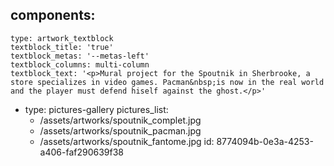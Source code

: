 components:
  -
    type: artwork_textblock
    textblock_title: 'true'
    textblock_metas: '--metas-left'
    textblock_columns: multi-column
    textblock_text: '<p>Mural project for the Spoutnik in Sherbrooke, a store specializes in video games. Pacman&nbsp;is now in the real world and the player must defend hiself against the ghost.</p>'
  -
    type: pictures-gallery
    pictures_list:
      - /assets/artworks/spoutnik_complet.jpg
      - /assets/artworks/spoutnik_pacman.jpg
      - /assets/artworks/spoutnik_fantome.jpg
id: 8774094b-0e3a-4253-a406-faf290639f38
